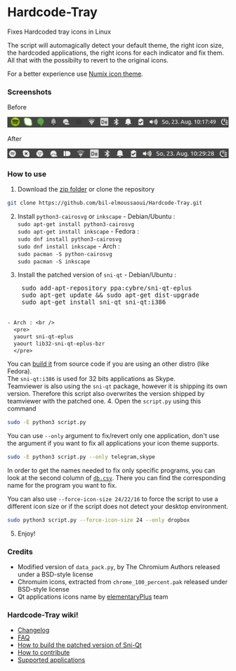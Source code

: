 # Hardcode-Tray

Fixes Hardcoded tray icons in Linux

The script will automagically detect your default theme, the right icon size, the hardcoded applications, the right icons for each indicator and fix them. All that with the possibilty to revert to the original icons.

For a better experience use [Numix icon theme](https://github.com/numixproject/numix-icon-theme).

### Screenshots
Before 

![Before](screenshots/before.png)

After

![After](screenshots/after.png)


### How to use
  1. Download the [zip folder](https://github.com/bil-elmoussaoui/Hardcode-Tray/archive/master.zip) or clone the repository
  ```bash
  git clone https://github.com/bil-elmoussaoui/Hardcode-Tray.git
  ```

  2. Install  `python3-cairosvg` or `inkscape`
    - Debian/Ubuntu : <br />
      `sudo apt-get install python3-cairosvg`<br />
      `sudo apt-get install inkscape`
    - Fedora : <br />
      `sudo dnf install python3-cairosvg`<br />
      `sudo dnf install inkscape`
    - Arch : <br />
      `sudo pacman -S python-cairosvg`<br />
      `sudo pacman -S inkscape`

  3. Install the patched version of `sni-qt` 
    - Debian/Ubuntu :<br />
      <pre>
      sudo add-apt-repository ppa:cybre/sni-qt-eplus
      sudo apt-get update && sudo apt-get dist-upgrade
      sudo apt-get install sni-qt sni-qt:i386
      </pre>
    - Arch : <br />
      <pre>
      yaourt sni-qt-eplus 
      yaourt lib32-sni-qt-eplus-bzr
      </pre>
  You can  [build it](https://github.com/bil-elmoussaoui/Hardcode-Tray/wiki/How-to-build-Sni-qt) from source code if you are using an other distro (like Fedora).<br />
  The `sni-qt:i386` is used for 32 bits applications as Skype.<br />
  Teamviewer is also using the `sni-qt` package, however it is shipping its own version. Therefore this script also overwrites the version shipped by teamviewer with the patched one.
  4. Open the `script.py` using this command
  ```bash
  sudo -E python3 script.py
  ```
  You can use `--only` argument to fix/revert only one application, don't use the argument if you want to fix all applications your icon theme supports.
  ```bash
  sudo -E python3 script.py --only telegram,skype
  ```
  
  In order to get the names needed to fix only specific programs, you can look at the second column of [`db.csv`](https://github.com/bil-elmoussaoui/Hardcode-Tray/blob/master/db.csv). There you can find the corresponding name for the program you want to fix.
  
  You can also use `--force-icon-size 24/22/16` to force the script to use a different icon size or if the script does not detect your 
  desktop environment.
  ```bash
  sudo python3 script.py --force-icon-size 24 --only dropbox
  ```
  
  5. Enjoy!


### Credits
- Modified version of `data_pack.py`, by The Chromium Authors released under a BSD-style license
- Chromuim icons, extracted from `chrome_100_percent.pak` released under BSD-style license
- Qt applications icons name by [elementaryPlus](https://github.com/mank319/elementaryPlus) team

### Hardcode-Tray wiki!
- [Changelog](https://github.com/bil-elmoussaoui/Hardcode-Tray/wiki/Changelog)
- [FAQ](https://github.com/bil-elmoussaoui/Hardcode-Tray/wiki/FAQ)
- [How to build the patched version of Sni-Qt](https://github.com/bil-elmoussaoui/Hardcode-Tray/wiki/How-to-build-sni-qt)
- [How to contribute](https://github.com/bil-elmoussaoui/Hardcode-Tray/wiki/How-to-contribute)
- [Supported applications](https://github.com/bil-elmoussaoui/Hardcode-Tray/wiki/Supported-applications)
